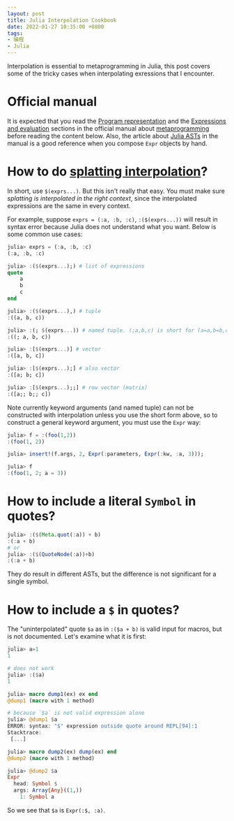 ```yaml
---
layout: post
title: Julia Interpolation Cookbook
date: 2022-01-27 10:35:00 +0800
tags:
- 编程
- Julia
---
```


Interpolation is essential to metaprogramming in Julia, this post covers some of the tricky cases when interpolating exressions that I encounter.

# Official manual

It is expected that you read the [Program representation](https://docs.julialang.org/en/v1.7/manual/metaprogramming/#Program-representation) and the [Expressions and evaluation](https://docs.julialang.org/en/v1.7/manual/metaprogramming/#Expressions-and-evaluation) sections in the official manual about [metaprogramming](https://docs.julialang.org/en/v1.7/manual/metaprogramming/) before reading the content below. Also, the article about [Julia ASTs](https://docs.julialang.org/en/v1.7/devdocs/ast/) in the manual is a good reference when you compose `Expr` objects by hand.

# How to do [splatting interpolation](https://docs.julialang.org/en/v1.7/manual/metaprogramming/#Splatting-interpolation)?

In short, use `$(exprs...)`. But this isn't really that easy. You must make sure *splatting is interpolated in the right context*, since the interpolated expressions are the same in every context.

For example, suppose `exprs = (:a, :b, :c)`, `:($(exprs...))` will result in syntax error because Julia does not understand what you want. Below is some common use cases:

```julia
julia> exprs = (:a, :b, :c)
(:a, :b, :c)

julia> :($(exprs...);) # list of expressions
quote
    a
    b
    c
end

julia> :($(exprs...),) # tuple
:((a, b, c))

julia> :(; $(exprs...)) # named tuple. (;a,b,c) is short for (a=a,b=b,c=c)
:((; a, b, c))

julia> :[$(exprs...)] # vector
:([a, b, c])

julia> :[$(exprs...);] # also vector
:([a; b; c])

julia> :[$(exprs...);;] # row vector (matrix)
:([a;; b;; c])
```

Note currently keyword arguments (and named tuple) can not be constructed with interpolation unless you use the short form above, so to construct a general keyword argument, you must use the `Expr` way:

```julia
julia> f = :(foo(1,2))
:(foo(1, 2))

julia> insert!(f.args, 2, Expr(:parameters, Expr(:kw, :a, 3)));

julia> f
:(foo(1, 2; a = 3))
```


# How to include a literal `Symbol` in quotes?

```julia
julia> :($(Meta.quot(:a)) + b)
:(:a + b)
# or
julia> :($(QuoteNode(:a))+b)
:(:a + b)
```

They do result in different ASTs, but the difference is not significant for a single symbol.

# How to include a `$` in quotes?

The "uninterpolated" quote `$a` as in `:($a + b)` is valid input for macros, but is not documented. Let's examine what it is first:

```julia
julia> a=1
1

# does not work
julia> :($a)
1

julia> macro dump1(ex) ex end
@dump1 (macro with 1 method)

# because `$a` is not valid expression alone
julia> @dump1 $a
ERROR: syntax: "$" expression outside quote around REPL[94]:1
Stacktrace:
 [...]

julia> macro dump2(ex) dump(ex) end
@dump2 (macro with 1 method)

julia> @dump2 $a
Expr
  head: Symbol $
  args: Array{Any}((1,))
    1: Symbol a
```

So we see that `$a` is `Expr(:$, :a)`.
